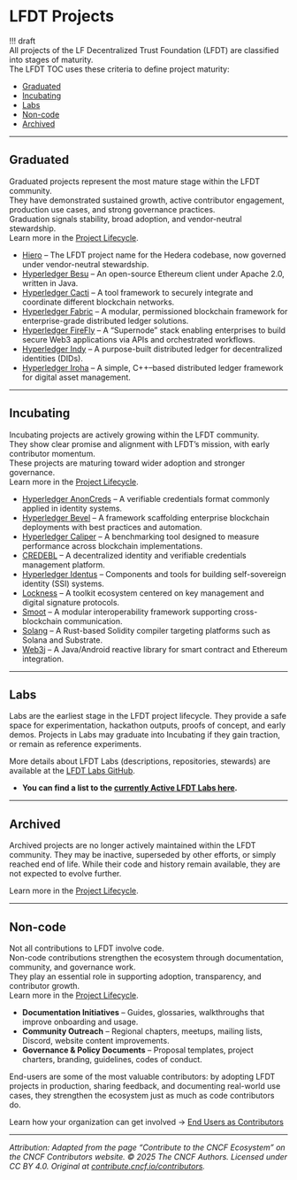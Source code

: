 [//]: # (SPDX-License-Identifier: CC-BY-4.0)

# LFDT Projects

!!! draft<br>
    All projects of the LF Decentralized Trust Foundation (LFDT) are classified into stages of maturity.  
    The LFDT TOC uses these criteria to define project maturity:

- [Graduated](#graduated)
- [Incubating](#incubating)
- [Labs](#labs)
- [Non-code](#non-code)
- [Archived](#archived)

---

## Graduated

Graduated projects represent the most mature stage within the LFDT community.  
They have demonstrated sustained growth, active contributor engagement, production use cases, and strong governance practices.  
Graduation signals stability, broad adoption, and vendor-neutral stewardship.  
Learn more in the [Project Lifecycle](https://lf-decentralized-trust.github.io/governance/governing-documents/project-lifecycle/?h=lifecycle).

- [Hiero](https://hiero.org) – The LFDT project name for the Hedera codebase, now governed under vendor-neutral stewardship.
- [Hyperledger Besu](https://besu.hyperledger.org/) – An open-source Ethereum client under Apache 2.0, written in Java.
- [Hyperledger Cacti](https://hyperledger-cacti.github.io/cacti/) – A tool framework to securely integrate and coordinate different blockchain networks.
- [Hyperledger Fabric](https://hyperledger-fabric.readthedocs.io/) – A modular, permissioned blockchain framework for enterprise-grade distributed ledger solutions.
- [Hyperledger FireFly](https://hyperledger.github.io/firefly/) – A “Supernode” stack enabling enterprises to build secure Web3 applications via APIs and orchestrated workflows.
- [Hyperledger Indy](https://lf-hyperledger.atlassian.net/wiki/display/indy) – A purpose-built distributed ledger for decentralized identities (DIDs).
- [Hyperledger Iroha](https://iroha.readthedocs.io/) – A simple, C++–based distributed ledger framework for digital asset management.

---

## Incubating

Incubating projects are actively growing within the LFDT community.  
They show clear promise and alignment with LFDT’s mission, with early contributor momentum.  
These projects are maturing toward wider adoption and stronger governance.  
Learn more in the [Project Lifecycle](https://lf-decentralized-trust.github.io/governance/governing-documents/project-lifecycle/?h=lifecycle).

- [Hyperledger AnonCreds](https://github.com/hyperledger/anoncreds) – A verifiable credentials format commonly applied in identity systems.
- [Hyperledger Bevel](https://github.com/hyperledger-bevel/bevel) – A framework scaffolding enterprise blockchain deployments with best practices and automation.
- [Hyperledger Caliper](https://hyperledger-caliper.github.io/caliper/) – A benchmarking tool designed to measure performance across blockchain implementations.
- [CREDEBL](https://docs.credebl.id/) – A decentralized identity and verifiable credentials management platform.
- [Hyperledger Identus](https://hyperledger-identus.github.io/docs/) – Components and tools for building self-sovereign identity (SSI) systems.
- [Lockness](https://www.lfdecentralizedtrust.org/projects/lockness) – A toolkit ecosystem centered on key management and digital signature protocols.
- [Smoot](https://www.lfdecentralizedtrust.org/projects/smoot) – A modular interoperability framework supporting cross-blockchain communication.
- [Solang](https://solang.readthedocs.io/) – A Rust-based Solidity compiler targeting platforms such as Solana and Substrate.
- [Web3j](https://github.com/web3j/web3j) – A Java/Android reactive library for smart contract and Ethereum integration.

---

## Labs

Labs are the earliest stage in the LFDT project lifecycle. They provide a safe space for experimentation, hackathon outputs, proofs of concept, and early demos. Projects in Labs may graduate into Incubating if they gain traction, or remain as reference experiments.  

More details about LFDT Labs (descriptions, repositories, stewards) are available at the [LFDT Labs GitHub](https://lf-decentralized-trust-labs.github.io/).

- **You can find a list to the [currently Active LFDT Labs here](https://lf-decentralized-trust-labs.github.io/labs/lfdt/).**
---

## Archived

Archived projects are no longer actively maintained within the LFDT community.   They may be inactive, superseded by other efforts, or simply reached end of life.   While their code and history remain available, they are not expected to evolve further.  

Learn more in the [Project Lifecycle](https://lf-decentralized-trust.github.io/governance/governing-documents/project-lifecycle/?h=lifecycle).

---

## Non-code

Not all contributions to LFDT involve code.  
Non-code contributions strengthen the ecosystem through documentation, community, and governance work.  
They play an essential role in supporting adoption, transparency, and contributor growth.  
Learn more in the [Project Lifecycle](https://lf-decentralized-trust.github.io/governance/governing-documents/project-lifecycle/?h=lifecycle).

- **Documentation Initiatives** – Guides, glossaries, walkthroughs that improve onboarding and usage.
- **Community Outreach** – Regional chapters, meetups, mailing lists, Discord, website content improvements.
- **Governance & Policy Documents** – Proposal templates, project charters, branding, guidelines, codes of conduct.


End-users are some of the most valuable contributors: by adopting LFDT projects in production, sharing feedback, and documenting real-world use cases, they strengthen the ecosystem just as much as code contributors do.  

Learn how your organization can get involved → [End Users as Contributors](../end-users/index.md)

---

_Attribution: Adapted from the page “Contribute to the CNCF Ecosystem” on the CNCF Contributors website. © 2025 The CNCF Authors. Licensed under CC BY 4.0. Original at [contribute.cncf.io/contributors](https://contribute.cncf.io/contributors/)._
